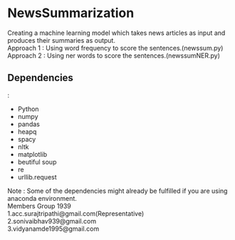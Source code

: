 # NewsSummarization
Creating a machine learning model which takes news articles as input and produces their summaries as output.
<br>
Approach 1 : Using word frequency to score the sentences.(newssum.py)
<br>
Approach 2 : Using ner words to score the sentences.(newssumNER.py)
<br>
<h2>Dependencies</h2>:
<ul>
<li>Python</li>
<li>numpy</li>
<li>pandas</li>
<li>heapq</li>
<li>spacy</li> 
<li>nltk</li>
<li>matplotlib</li>
<li>beutiful soup</li>
<li>re</li>
<li>urllib.request</li>
</ul>
Note : Some of the dependencies might already be fulfilled if you are using anaconda environment.
<br>
Members Group 1939 <br>
1.acc.surajtripathi@gmail.com(Representative)<br>
2.sonivaibhav939@gmail.com<br>
3.vidyanamde1995@gmail.com<br>


